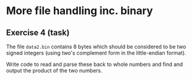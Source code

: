 # More file handling inc. binary

## Exercise 4 (task)

The file `data2.bin` contains 8 bytes which should be considered to be two signed integers (using two's complement form in the little-endian format).

Write code to read and parse these back to whole numbers and find and output the product of the two numbers.
